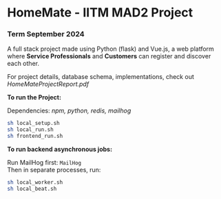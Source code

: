 # HomeMate - IITM MAD2 Project
### Term September 2024
A full stack project made using Python (flask) and Vue.js, a web platform where **Service Professionals** and **Customers** can register and discover each other.  

For project details, database schema, implementations, check out *HomeMateProjectReport.pdf*

**To run the Project:**  

Dependencies: *npm, python, redis, mailhog*

```bash
sh local_setup.sh
sh local_run.sh
sh frontend_run.sh
```

**To run backend asynchronous jobs:**

Run MailHog first: `MailHog`  
Then in separate processes, run:

```bash
sh local_worker.sh
sh local_beat.sh
```